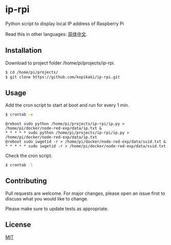 # ip-rpi
Python script to display local IP address of Raspberry Pi

Read this in other languages: [简体中文](https://github.com/kopikaki/ip-rpi/README.zh-cn.md).

## Installation

Download to project folder /home/pi/projects/ip-rpi.

```bash
$ cd /home/pi/projects/
$ git clone https://github.com/kopikaki/ip-rpi.git
```

## Usage

Add the cron script to start at boot and run for every 1 min.

```bash
$ crontab -e
```

```
@reboot sudo python /home/pi/projects/ip-rpi/ip.py > /home/pi/docker/node-red-exp/data/ip.txt &
* * * * * sudo python /home/pi/projects/ip-rpi/ip.py > /home/pi/docker/node-red-exp/data/ip.txt
@reboot sudo iwgetid -r > /home/pi/docker/node-red-exp/data/ssid.txt &
* * * * * sudo iwgetid -r > /home/pi/docker/node-red-exp/data/ssid.txt
```

Check the cron script.

```bash
$ crontab -l
```

## Contributing
Pull requests are welcome. For major changes, please open an issue first to discuss what you would like to change.

Please make sure to update tests as appropriate.

## License
[MIT](https://choosealicense.com/licenses/mit/)
